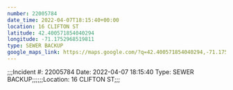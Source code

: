 ```yaml
---
number: 22005784
date_time: 2022-04-07T18:15:40+00:00
location: 16 CLIFTON ST
latitude: 42.400571854040294
longitude: -71.1752968519811
type: SEWER BACKUP
google_maps_link: https://maps.google.com/?q=42.400571854040294,-71.1752968519811
---
```


;;;Incident #: 22005784  Date: 2022-04-07 18:15:40   Type: SEWER BACKUP;;;;;;Location: 16 CLIFTON ST;;;
